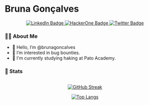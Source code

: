 # Bruna Gonçalves

<div id="badges" align="center">
  <a href="https://www.linkedin.com/in/brunnagoncalves/">
    <img src="https://img.shields.io/badge/LinkedIn-blue?style=for-the-badge&logo=linkedin&logoColor=white" alt="LinkedIn Badge"/>
  </a>
  <a href="https://hackerone.com/detetiveb?type=user">
    <img src="https://img.shields.io/badge/HackerOne-black?style=for-the-badge&logo=hackerone&logoColor=white" alt="HackerOne Badge"/>
  </a>
  <a href="https://twitter.com/BruhnaGoncalves">
    <img src="https://img.shields.io/badge/Twitter-blue?style=for-the-badge&logo=twitter&logoColor=white" alt="Twitter Badge"/>
  </a>
</div>

### 👨‍💻 About Me
- 👋 Hello, I’m @brunagoncalves
- 👀 I’m interested in bug bounties.
- 🌱 I'm currently studying haking at Pato Academy.
<!-- - 📫 Found me [here](). -->


### 🚀 Stats
<div id="stats" align="center">
  
  <img src="https://komarev.com/ghpvc/?username=brunagoncalves&style=flat-square&color=blue" alt=""/>
  
  [![GitHub Streak](http://github-readme-streak-stats.herokuapp.com?user=brunagoncalves&theme=nord&background=2E3440)](https://git.io/streak-stats)
    
  [![Top Langs](https://github-readme-stats.vercel.app/api/top-langs/?username=brunagoncalves&layout=compact&theme=nord)](https://github.com/brunagoncalves/github-readme-stats)
</div>
